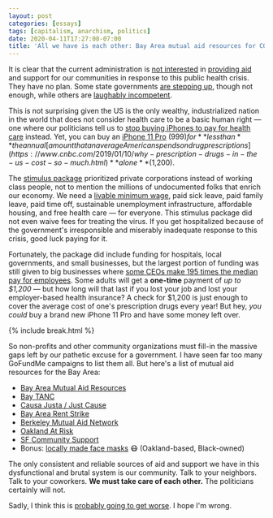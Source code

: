 ```yaml
---
layout: post
categories: [essays]
tags: [capitalism, anarchism, politics]
date: 2020-04-11T17:27:08-07:00
title: 'All we have is each other: Bay Area mutual aid resources for COVID-19'
---
```


It is clear that the current administration is [not interested](https://talkingpointsmemo.com/live-blog/trump-white-house-coronavirus-briefing-unemployment-claims-6-6-million) in [providing aid](https://www.usatoday.com/story/news/politics/2020/04/02/coronavirus-trump-said-force-gm-build-ventilators-he-hasnt/5100856002/) and support for our communities in response to this public health crisis. They have no plan. Some state governments [are stepping up](https://www.nytimes.com/2020/03/20/us/coronavirus-california-stay-at-home-order.html), though not enough, while others are [laughably incompetent](https://www.usatoday.com/story/travel/destinations/2020/03/19/spring-break-beaches-florida-look-packed-despite-coronavirus-spread/2873248001/).

<!--excerpt-->

This is not surprising given the US is the only wealthy, industrialized nation in the world that does not consider health care to be a basic human right &mdash; one where our politicians tell us to [stop buying iPhones to pay for health care](https://www.theverge.com/2017/3/7/14841736/chaffetz-says-americans-must-pick-between-iphones-and-healthcare) instead. Yet, you can buy an [iPhone 11 Pro](https://www.apple.com/shop/buy-iphone/iphone-11-pro) ($999) for **less than** the annual [amount that an average American spends on drug prescriptions](https://www.cnbc.com/2019/01/10/why-prescription-drugs-in-the-us-cost-so-much.html) **alone** ($1,200).

The [stimulus package](https://www.vox.com/2020/3/27/21196202/house-passes-2-trillion-coronavirus-stimulus-package) prioritized private corporations instead of working class people, not to mention the millions of undocumented folks that enrich our economy. We need a [livable minimum wage](https://livingwage.mit.edu/articles/53-the-federal-minimum-wage-hasn-t-increased-in-a-decade-but-the-prices-of-everything-else-has), paid sick leave, paid family leave, paid time off, sustainable unemployment infrastructure, affordable housing, and free health care &mdash; for everyone. This stimulus package did not even waive fees for treating the virus. If you get hospitalized because of the government's irresponsible and miserably inadequate response to this crisis, good luck paying for it.

Fortunately, the package did include funding for hospitals, local governments, and small businesses, but the largest portion of funding was still given to big businesses where [some CEOs make 195 times the median pay for employees](https://www.dallasnews.com/business/2019/05/02/how-does-ceo-pay-at-the-world-s-largest-airline-compare-to-employees-pay/). Some adults will get a **one-time** payment of _up to $1,200_ &mdash; but how long will that last if you lost your job and lost your employer-based health insurance? A check for $1,200 is just enough to cover the average cost of one's prescription drugs every year! But hey, _you could_ buy a brand new iPhone 11 Pro and have some money left over.

{% include break.html %}

So non-profits and other community organizations must fill-in the massive gaps left by our pathetic excuse for a government. I have seen far too many GoFundMe campaigns to list them all. But here's a list of mutual aid resources for the Bay Area:

- [Bay Area Mutual Aid Resources](https://bayareamutualaid.org/wiki/Bay_Area_Mutual_Aid_Resources)
- [Bay TANC](https://baytanc.com)
- [Causa Justa / Just Cause](https://cjjc.org)
- [Bay Area Rent Strike](https://bayarearentstrike.org)
- [Berkeley Mutual Aid Network](https://www.berkeleymutualaid.org)
- [Oakland At Risk](https://www.oaklandatrisk.com)
- [SF Community Support](https://www.sfcommunitysupport.org)
- Bonus: [locally made face masks](https://www.candidartaccessories.com/store/c36/FACE_MASKS.html) 😷 (Oakland-based, Black-owned)

The only consistent and reliable sources of aid and support we have in this dysfunctional and brutal system is our community. Talk to your neighbors. Talk to your coworkers. **We must take care of each other.** The politicians certainly will not.

Sadly, I think this is [probably going to get worse](https://www.vox.com/2020/4/10/21215494/coronavirus-plans-social-distancing-economy-recession-depression-unemployment). I hope I'm wrong.
